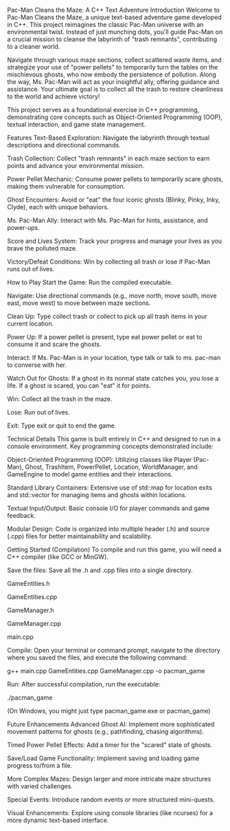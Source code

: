 Pac-Man Cleans the Maze: A C++ Text Adventure
Introduction
Welcome to Pac-Man Cleans the Maze, a unique text-based adventure game developed in C++. This project reimagines the classic Pac-Man universe with an environmental twist. Instead of just munching dots, you'll guide Pac-Man on a crucial mission to cleanse the labyrinth of "trash remnants", contributing to a cleaner world.

Navigate through various maze sections, collect scattered waste items, and strategize your use of "power pellets" to temporarily turn the tables on the mischievous ghosts, who now embody the persistence of pollution. Along the way, Ms. Pac-Man will act as your insightful ally, offering guidance and assistance. Your ultimate goal is to collect all the trash to restore cleanliness to the world and achieve victory!

This project serves as a foundational exercise in C++ programming, demonstrating core concepts such as Object-Oriented Programming (OOP), textual interaction, and game state management.

Features
Text-Based Exploration: Navigate the labyrinth through textual descriptions and directional commands.

Trash Collection: Collect "trash remnants" in each maze section to earn points and advance your environmental mission.

Power Pellet Mechanic: Consume power pellets to temporarily scare ghosts, making them vulnerable for consumption.

Ghost Encounters: Avoid or "eat" the four iconic ghosts (Blinky, Pinky, Inky, Clyde), each with unique behaviors.

Ms. Pac-Man Ally: Interact with Ms. Pac-Man for hints, assistance, and power-ups.

Score and Lives System: Track your progress and manage your lives as you brave the polluted maze.

Victory/Defeat Conditions: Win by collecting all trash or lose if Pac-Man runs out of lives.

How to Play
Start the Game: Run the compiled executable.

Navigate: Use directional commands (e.g., move north, move south, move east, move west) to move between maze sections.

Clean Up: Type collect trash or collect to pick up all trash items in your current location.

Power Up: If a power pellet is present, type eat power pellet or eat to consume it and scare the ghosts.

Interact: If Ms. Pac-Man is in your location, type talk or talk to ms. pac-man to converse with her.

Watch Out for Ghosts: If a ghost in its normal state catches you, you lose a life. If a ghost is scared, you can "eat" it for points.

Win: Collect all the trash in the maze.

Lose: Run out of lives.

Exit: Type exit or quit to end the game.

Technical Details
This game is built entirely in C++ and designed to run in a console environment. Key programming concepts demonstrated include:

Object-Oriented Programming (OOP): Utilizing classes like Player (Pac-Man), Ghost, TrashItem, PowerPellet, Location, WorldManager, and GameEngine to model game entities and their interactions.

Standard Library Containers: Extensive use of std::map for location exits and std::vector for managing items and ghosts within locations.

Textual Input/Output: Basic console I/O for player commands and game feedback.

Modular Design: Code is organized into multiple header (.h) and source (.cpp) files for better maintainability and scalability.

Getting Started (Compilation)
To compile and run this game, you will need a C++ compiler (like GCC or MinGW).

Save the files: Save all the .h and .cpp files into a single directory.

GameEntities.h

GameEntities.cpp

GameManager.h

GameManager.cpp

main.cpp

Compile: Open your terminal or command prompt, navigate to the directory where you saved the files, and execute the following command:

g++ main.cpp GameEntities.cpp GameManager.cpp -o pacman_game

Run: After successful compilation, run the executable:

./pacman_game

(On Windows, you might just type pacman_game.exe or pacman_game)

Future Enhancements
Advanced Ghost AI: Implement more sophisticated movement patterns for ghosts (e.g., pathfinding, chasing algorithms).

Timed Power Pellet Effects: Add a timer for the "scared" state of ghosts.

Save/Load Game Functionality: Implement saving and loading game progress to/from a file.

More Complex Mazes: Design larger and more intricate maze structures with varied challenges.

Special Events: Introduce random events or more structured mini-quests.

Visual Enhancements: Explore using console libraries (like ncurses) for a more dynamic text-based interface.
